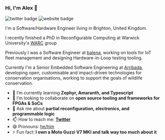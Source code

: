 ### Hi, I'm Alex 👋

![twitter badge](https://img.shields.io/badge/twitter-@AlexRBucknall-blue?style=flat-square&link=https://twitter.com/alexrbucknall&logo=twitter)
![website badge](https://img.shields.io/badge/website-bucknall.codes-green?style=flat-square&link=https://bucknall.codes)

I'm a Software/Hardware Engineer living in Brighton, United Kingdom.

I recently finished a PhD in Reconfigurable Computing at Warwick University's [WARC](https://warwick.ac.uk/fac/sci/eng/research/grouplist/connectedsystems/warc/) group 

Previously I was a Software Engineer at [balena](https://balena.io), working on tools for IoT fleet management and designing Hardware-in-Loop testing tooling.

Currently I'm a Senior Embedded Software Engineering at [Arribada](https://arribada.org), developing open, customisable and impact-driven technologies for conservation organisations, working to support the goals of wildlife conservation.

- 🌱 I’m currently learning **Zephyr, Amaranth, and Typescript**
- 👯 I’m looking to collaborate on **open source tooling and frameworks for FPGAs & SoCs**
- 💬 Ask me about **partial reconfiguration, electronics, and programmable logic**
- 📫 How to reach me: **[Twitter](https://twitter.com/AlexRBucknall)**
- 😄 Pronouns: [he/him](https://pronoun.is/he)
- ⚡ Fun fact: **I own a Moto Guzzi V7 MKI and talk way too much about it**
